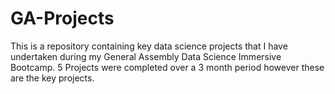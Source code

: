 # GA-Projects

This is a repository containing key data science projects that I have undertaken during my General Assembly Data Science Immersive Bootcamp. 5 Projects were completed over a 3 month period however these are the key projects.
